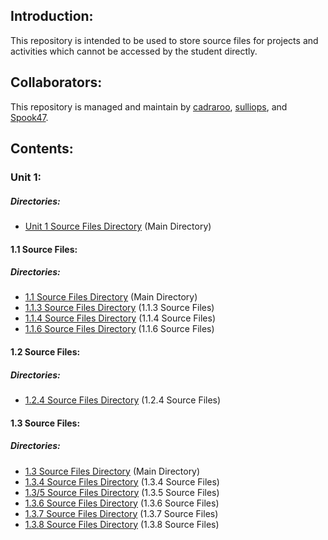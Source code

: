 <!--- Start --->
<!--- Introduction Section --->
## Introduction:
This repository is intended to be used to store source files for projects and activities which cannot be accessed by the student directly.
<!--- End Introduction Section --->
<!--- Collaborators Section --->
## Collaborators:
This repository is managed and maintain by <a href="https://github.com/cadraroo" target="_blank">cadraroo</a>, <a href="https://github.com/sulliops" target="_blank">sulliops</a>, and <a href="https://github.com/spook47" target="_blank">Spook47</a>.
<!--- End Collaborators Section --->
<!--- Contents Section --->
## Contents:
<!--- Unit 1 Source Files Section --->
### Unit 1:
<!--- Unit 1 Directories Section --->
##### Directories:
* <a href="https://github.com/JPIICatholicSchoolCS/CSP/tree/master/Unit%201" target="_blank">Unit 1 Source Files Directory</a> (Main Directory)
<!--- End Unit 1 Directories Section --->
<!--- End Unit 1 Source Files Section --->
<!--- 1.1 Source Files Section --->
#### 1.1 Source Files:
<!--- 1.1 Directories Section --->
##### Directories:
* <a href="https://github.com/JPIICatholicSchoolCS/CSP/tree/master/Unit%201/1.1" target="_blank">1.1 Source Files Directory</a> (Main Directory)
* <a href="https://github.com/JPIICatholicSchoolCS/CSP/tree/master/Unit%201/1.1/1.1.3/Source" target="_blank">1.1.3 Source Files Directory</a> (1.1.3 Source Files)
* <a href="https://github.com/JPIICatholicSchoolCS/CSP/tree/master/Unit%201/1.1/1.1.4/Source" target="_blank">1.1.4 Source Files Directory</a> (1.1.4 Source Files)
* <a href="https://github.com/JPIICatholicSchoolCS/CSP/tree/master/Unit%201/1.1/1.1.6/Source" target="_blank">1.1.6 Source Files Directory</a> (1.1.6 Source Files)
<!--- End 1.1 Directories Section --->
<!--- End 1.1 Source Files Section --->
<!--- 1.2 Source Files Section --->
#### 1.2 Source Files:
<!--- 1.2 Directories Section --->
##### Directories:
* <a href="https://github.com/JPIICatholicSchoolCS/CSP/tree/master/Unit%201/1.1" target="_blank">1.2.4 Source Files Directory</a> (1.2.4 Source Files)
<!--- End 1.2 Directories Section --->
<!--- End 1.2 Source Files Section --->
<!--- 1.3 Source Files Section --->
#### 1.3 Source Files:
<!--- 1.3 Directories Section --->
##### Directories:
* <a href="https://github.com/JPIICatholicSchoolCS/CSP/tree/master/Unit%201/1.3" target="_blank">1.3 Source Files Directory</a> (Main Directory)
* <a href="https://github.com/JPIICatholicSchoolCS/CSP/tree/master/Unit%201/1.3/1_3_4_teacherSourceFiles" target="_blank">1.3.4 Source Files Directory</a> (1.3.4 Source Files)
* <a href="https://github.com/JPIICatholicSchoolCS/CSP/tree/master/Unit%201/1.3/1_3_5_teacherSourceFiles" target="_blank">1.3/5 Source Files Directory</a> (1.3.5 Source Files)
* <a href="https://github.com/JPIICatholicSchoolCS/CSP/tree/master/Unit%201/1.3/1_3_6_teacherSourceFiles" target="_blank">1.3.6 Source Files Directory</a> (1.3.6 Source Files)
* <a href="https://github.com/JPIICatholicSchoolCS/CSP/tree/master/Unit%201/1.3/1_3_7_teacherSourceFiles" target="_blank">1.3.7 Source Files Directory</a> (1.3.7 Source Files)
* <a href="https://github.com/JPIICatholicSchoolCS/CSP/tree/master/Unit%201/1.3/1_3_8_teacherSourceFiles" target="_blank">1.3.8 Source Files Directory</a> (1.3.8 Source Files)
<!--- End 1.3 Directories Section --->
<!--- End 1.3 Source Files Section --->
<!--- End Contents Section --->
<!--- End --->
